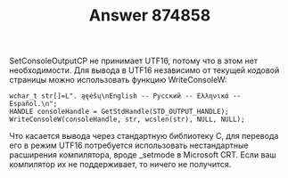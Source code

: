 ﻿---
title: "Answer 874858"
se.owner.user_id: 240512
se.owner.display_name: "MSDN.WhiteKnight"
se.owner.link: "https://ru.stackoverflow.com/users/240512/msdn-whiteknight"
se.answer_id: 874858
se.question_id: 874721
se.post_type: answer
se.score: 1
se.is_accepted: True
---
<p>SetConsoleOutputCP не принимает UTF16, потому что в этом нет необходимости. Для вывода в UTF16 независимо от текущей кодовой страницы можно использовать функцию WriteConsoleW:</p>

<pre><code>wchar_t str[]=L". ąęėšų\nEnglish -- Русский -- Ελληνικά -- Español.\n";
HANDLE consoleHandle = GetStdHandle(STD_OUTPUT_HANDLE);
WriteConsoleW(consoleHandle, str, wcslen(str), NULL, NULL);
</code></pre>

<p>Что касается вывода через стандартную библиотеку С, для перевода его в режим UTF16 потребуется использовать нестандартные расширения компилятора, вроде _setmode в Microsoft CRT. Если ваш компилятор их не поддерживает, то ничего не получится.</p>
